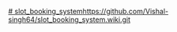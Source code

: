 [# slot_booking_system](https://github.com/Vishal-singh64/slot_booking_system.wiki.git)https://github.com/Vishal-singh64/slot_booking_system.wiki.git
